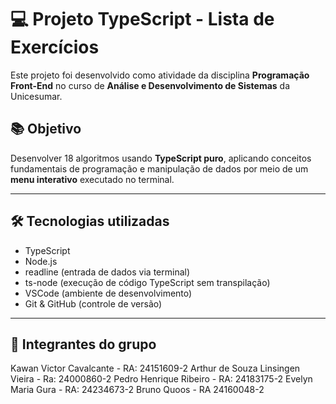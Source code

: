 # 💻 Projeto TypeScript - Lista de Exercícios

Este projeto foi desenvolvido como atividade da disciplina **Programação Front-End** no curso de **Análise e Desenvolvimento de Sistemas** da Unicesumar.

## 📚 Objetivo

Desenvolver 18 algoritmos usando **TypeScript puro**, aplicando conceitos fundamentais de programação e manipulação de dados por meio de um **menu interativo** executado no terminal.

---

## 🛠️ Tecnologias utilizadas

- TypeScript
- Node.js
- readline (entrada de dados via terminal)
- ts-node (execução de código TypeScript sem transpilação)
- VSCode (ambiente de desenvolvimento)
- Git & GitHub (controle de versão)

---

## 👥 Integrantes do grupo

Kawan Victor Cavalcante - RA: 24151609-2
Arthur de Souza Linsingen Vieira - Ra: 24000860-2
Pedro Henrique Ribeiro - RA: 24183175-2
Evelyn Maria Gura - RA: 24234673-2
Bruno Quoos - RA 24160048-2